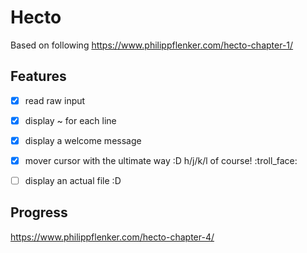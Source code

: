 # Hecto

Based on following https://www.philippflenker.com/hecto-chapter-1/

## Features


- [x] read raw input
- [x] display ~ for each line
- [x] display a welcome message
- [x] mover cursor with the ultimate way :D h/j/k/l of course! :troll_face:
- [ ] display an actual file :D


## Progress 
https://www.philippflenker.com/hecto-chapter-4/
